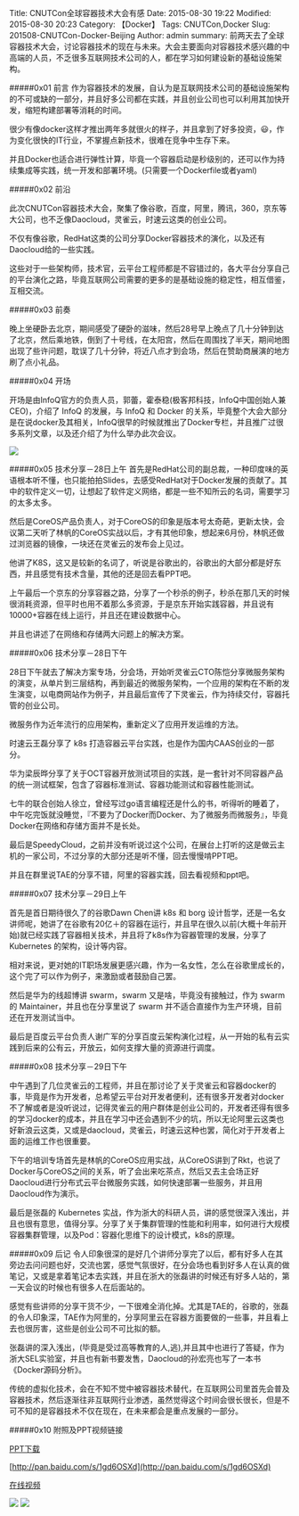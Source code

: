 Title: CNUTCon全球容器技术大会有感
Date: 2015-08-30 19:22
Modified: 2015-08-30 20:23
Category: 【Docker】
Tags: CNUTCon,Docker
Slug: 201508-CNUTCon-Docker-Beijing
Author: admin
summary: 前两天去了全球容器技术大会，讨论容器技术的现在与未来。大会主要面向对容器技术感兴趣的中高端的人员，不乏很多互联网技术公司的人，都在学习如何建设新的基础设施架构。

#####0x01 前言
作为容器技术的发展，自认为是互联网技术公司的基础设施架构的不可或缺的一部分，并且好多公司都在实践，并且创业公司也可以利用其加快开发，缩短构建部署等消耗的时间。

很少有像docker这样才推出两年多就很火的样子，并且拿到了好多投资，😃，作为变化很快的IT行业，不掌握点新技术，很难在竞争中生存下来。

并且Docker也适合进行弹性计算，毕竟一个容器启动是秒级别的，还可以作为持续集成等实践，统一开发和部署环境。(只需要一个Dockerfile或者yaml)

#####0x02 前沿

此次CNUTCon容器技术大会，聚集了像谷歌，百度，阿里，腾讯，360，京东等大公司，也不乏像Daocloud，灵雀云，时速云这类的创业公司。

不仅有像谷歌，RedHat这类的公司分享Docker容器技术的演化，以及还有Daocloud给的一些实践。

这些对于一些架构师，技术官，云平台工程师都是不容错过的，各大平台分享自己的平台演化之路，毕竟互联网公司需要的更多的是基础设施的稳定性，相互借鉴，互相交流。

#####0x03 前奏

晚上坐硬卧去北京，期间感受了硬卧的滋味，然后28号早上晚点了几十分钟到达了北京，然后乘地铁，倒到了十号线，在太阳宫，然后在周围找了半天，期间地图出现了些许问题，耽误了几十分钟，将近八点才到会场，然后在赞助商展演的地方刷了点小礼品。

#####0x04 开场

开场是由InfoQ官方的负责人员，郭蕾，霍泰稳(极客邦科技，InfoQ中国创始人兼CEO)，介绍了 InfoQ 的发展，与 InfoQ 和 Docker 的关系，毕竟整个大会大部分是在说docker及其相关，InfoQ很早的时候就推出了Docker专栏，并且推广过很多系列文章，以及还介绍了为什么举办此次会议。

<img src="https://oijlbmkg8.qnssl.com/blog201508-CNUTCon-Docker-Beijing-01.jpg" class="responsive-img">

#####0x05 技术分享－28日上午
首先是RedHat公司的副总裁，一种印度味的英语根本听不懂，也只能拍拍Slides，去感受RedHat对于Docker发展的贡献了。其中的软件定义一切，让想起了软件定义网络，都是一些不知所云的名词，需要学习的太多太多。

然后是CoreOS产品负责人，对于CoreOS的印象是版本号太奇葩，更新太快，会议第二天听了林帆的CoreOS实战以后，才有其他印象，想起来6月份，林帆还做过浏览器的镜像，一块还在灵雀云的发布会上见过。

他讲了K8S，这又是较新的名词了，听说是谷歌出的，谷歌出的大部分都是好东西，并且感觉有技术含量，其他的还是回去看PPT吧。

上午最后一个京东的分享容器之路，分享了一个秒杀的例子，秒杀在那几天的时候很消耗资源，但平时也用不着那么多资源，于是京东开始实践容器，并且说有10000+容器在线上运行，并且还在建设数据中心。

并且也讲述了在网络和存储两大问题上的解决方案。

#####0x06 技术分享－28日下午

28日下午就去了解决方案专场，分会场，开始听灵雀云CTO陈恺分享微服务架构的演变，从单片到三层结构，再到最近的微服务架构，一个应用的架构在不断的发生演变，以电商网站作为例子，并且最后宣传了下灵雀云，作为持续交付，容器托管的创业公司。

微服务作为近年流行的应用架构，重新定义了应用开发运维的方法。

时速云王磊分享了 k8s 打造容器云平台实践，也是作为国内CAAS创业的一部分。

华为梁辰晔分享了关于OCT容器开放测试项目的实践，是一套针对不同容器产品的统一测试框架，包含了容器标准测试、容器功能测试和容器性能测试。

七牛的联合创始人徐立，曾经写过go语言编程还是什么的书，听得听的睡着了，中午吃完饭就没睡觉，『不要为了Docker而Docker、为了微服务而微服务』，毕竟Docker在网络和存储方面并不是长处。

最后是SpeedyCloud，之前并没有听说过这个公司，在展台上打听的这是做云主机的一家公司，不过分享的大部分还是听不懂，回去慢慢啃PPT吧。

并且在群里说TAE的分享不错，阿里的容器实践，回去看视频和ppt吧。

#####0x07 技术分享－29日上午

首先是首日期待很久了的谷歌Dawn Chen讲 k8s 和 borg 设计哲学，还是一名女讲师呢，她讲了在谷歌有20亿＋的容器在运行，并且早在很久以前(大概十年前开始)就已经实践了容器相关技术，并且将了k8s作为容器管理的发展，分享了 Kubernetes 的架构，设计等内容。

相对来说，更对她的IT职场发展更感兴趣，作为一名女性，怎么在谷歌里成长的，这个完了可以作为例子，来激励或者鼓励自己罢。

然后是华为的线超博讲 swarm，swarm 又是啥，毕竟没有接触过，作为 swarm 的 Maintainer，并且也在分享里说了 swarm 并不适合直接作为生产环境，目前还在开发测试当中。

最后是百度云平台负责人谢广军的分享百度云架构演化过程，从一开始的私有云实践到后来的公有云，开放云，如何支撑大量的资源进行调度。

#####0x08 技术分享－29日下午

中午遇到了几位灵雀云的工程师，并且在那讨论了关于灵雀云和容器docker的事，毕竟是作为开发者，总希望云平台对开发者便利，还有很多开发者对docker不了解或者是没听说过，记得灵雀云的用户群体是创业公司的，开发者还得有很多的学习docker的成本，并且在学习中还会遇到不少的坑，所以无论阿里云这类也好新浪云这类，又或是daocloud，灵雀云，时速云这种也罢，简化对于开发者上面的运维工作也很重要。

下午的培训专场首先是林帆的CoreOS应用实战，从CoreOS讲到了Rkt，也说了Docker与CoreOS之间的关系，听了会出来吃茶点，然后又去主会场正好Daocloud进行分布式云平台微服务实践，如何快速部署一些服务，并且用Daocloud作为演示。

最后是张磊的 Kubernetes 实战，作为浙大的科研人员，讲的感觉很深入浅出，并且也很有意思，值得分享。分享了关于集群管理的性能和利用率，如何进行大规模容器集群管理，以及Pod：容器化思维下的设计模式，k8s的原理。

#####0x09 后记
令人印象很深的是好几个讲师分享完了以后，都有好多人在其旁边去问问题也好，交流也罢，感觉气氛很好，在分会场也看到好多人在认真的做笔记，又或是拿着笔记本去实践，并且在浙大的张磊讲的时候还有好多人站的，第一天会议的时候也有很多人在后面站的。

感觉有些讲师的分享干货不少，一下很难全消化掉。尤其是TAE的，谷歌的，张磊的令人印象深，TAE作为阿里的，分享阿里云在容器方面要做的一些事，并且看上去也很厉害，这些是创业公司不可比拟的额。

张磊讲的深入浅出，(毕竟是受过高等教育的人,逃),并且其中也进行了答疑，作为浙大SEL实验室，并且也有新书要发售，Daocloud的孙宏亮也写了一本书《Docker源码分析》。

传统的虚拟化技术，会在不知不觉中被容器技术替代，在互联网公司里首先会普及容器技术，然后逐渐往非互联网行业渗透，虽然觉得这个时间会很长很长，但是不可不知的是容器技术不仅在现在，在未来都会是重点发展的一部分。

#####0x10 附照及PPT视频链接

[PPT下载](http://www.stuq.org/ppt/qcon2015/CNUTCon%E5%85%A8%E7%90%83%E5%AE%B9%E5%99%A8%E6%8A%80%E6%9C%AF%E5%A4%A7%E4%BC%9A)

[http://pan.baidu.com/s/1gd6OSXd](http://pan.baidu.com/s/1gd6OSXd)

[在线视频](http://www.infoq.com/cn/CNUTCon)

<img src="https://oijlbmkg8.qnssl.com/blog201508-CNUTCon-Docker-Beijing-02.jpg" class="responsive-img">

<img src="https://oijlbmkg8.qnssl.com/blog201508-CNUTCon-Docker-Beijing-03.jpg" class="responsive-img">